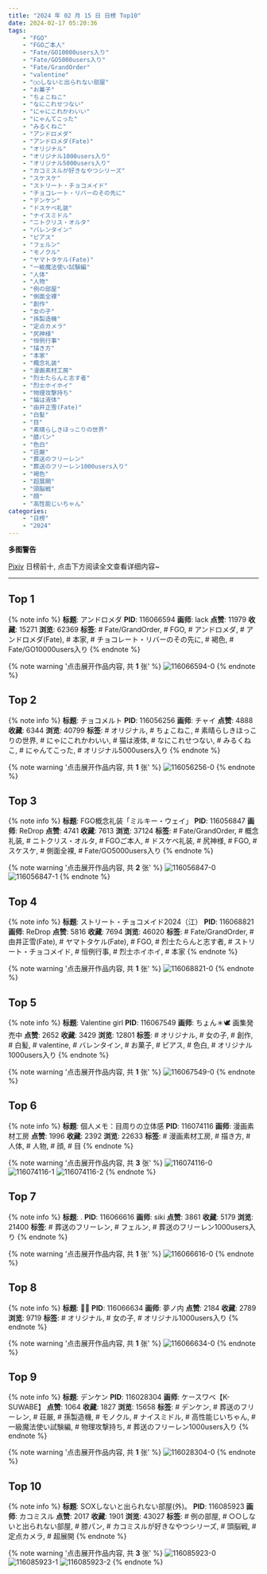 ```yaml
---
title: "2024 年 02 月 15 日 日榜 Top10"
date: 2024-02-17 05:20:36
tags:
    - "FGO"
    - "FGOご本人"
    - "Fate/GO10000users入り"
    - "Fate/GO5000users入り"
    - "Fate/GrandOrder"
    - "valentine"
    - "○○しないと出られない部屋"
    - "お菓子"
    - "ちょこねこ"
    - "なにこれせつない"
    - "にゃにこれかわいい"
    - "にゃんてこった"
    - "みるくねこ"
    - "アンドロメダ"
    - "アンドロメダ(Fate)"
    - "オリジナル"
    - "オリジナル1000users入り"
    - "オリジナル5000users入り"
    - "カコミスルが好きなやつシリーズ"
    - "スケスケ"
    - "ストリート・チョコメイド"
    - "チョコレート・リバーのその先に"
    - "デンケン"
    - "ドスケベ礼装"
    - "ナイスミドル"
    - "ニトクリス・オルタ"
    - "バレンタイン"
    - "ピアス"
    - "フェルン"
    - "モノクル"
    - "ヤマトタケル(Fate)"
    - "一級魔法使い試験編"
    - "人体"
    - "人物"
    - "例の部屋"
    - "側面全裸"
    - "創作"
    - "女の子"
    - "孫製造機"
    - "定点カメラ"
    - "尻神様"
    - "恒例行事"
    - "描き方"
    - "本家"
    - "概念礼装"
    - "漫画素材工房"
    - "烈士たらんと志す者"
    - "烈士ホイホイ"
    - "物理攻撃持ち"
    - "猫は液体"
    - "由井正雪(Fate)"
    - "白髪"
    - "目"
    - "素晴らしきほっこりの世界"
    - "膝パン"
    - "色白"
    - "荘厳"
    - "葬送のフリーレン"
    - "葬送のフリーレン1000users入り"
    - "褐色"
    - "超展開"
    - "頭脳戦"
    - "顔"
    - "高性能じいちゃん"
categories:
    - "日榜"
    - "2024"
---
```


<i class="fa fa-triangle-exclamation"></i>**多图警告**<i class="fa fa-triangle-exclamation"></i>

[Pixiv](https://www.pixiv.net/) 日榜前十, 点击下方阅读全文查看详细内容~

<!-- more -->

---

## Top 1

{% note info %}
**标题**: アンドロメダ
**PID**: 116066594 **画师**: lack
**点赞**: 11979 **收藏**: 15271 **浏览**: 62369
**标签**: # Fate/GrandOrder, # FGO, # アンドロメダ, # アンドロメダ(Fate), # 本家, # チョコレート・リバーのその先に, # 褐色, # Fate/GO10000users入り
{% endnote %}

{% note warning '点击展开作品内容, 共 **1** 张' %}
![116066594-0](https://i.pixiv.re/img-original/img/2024/02/15/00/00/24/116066594_p0.png)
{% endnote %}

## Top 2

{% note info %}
**标题**: チョコメルト
**PID**: 116056256 **画师**: チャイ
**点赞**: 4888 **收藏**: 6344 **浏览**: 40799
**标签**: # オリジナル, # ちょこねこ, # 素晴らしきほっこりの世界, # にゃにこれかわいい, # 猫は液体, # なにこれせつない, # みるくねこ, # にゃんてこった, # オリジナル5000users入り
{% endnote %}

{% note warning '点击展开作品内容, 共 **1** 张' %}
![116056256-0](https://i.pixiv.re/img-original/img/2024/02/14/20/30/02/116056256_p0.png)
{% endnote %}

## Top 3

{% note info %}
**标题**: FGO概念礼装「ミルキー・ウェイ」
**PID**: 116056847 **画师**: ReDrop
**点赞**: 4741 **收藏**: 7613 **浏览**: 37124
**标签**: # Fate/GrandOrder, # 概念礼装, # ニトクリス・オルタ, # FGOご本人, # ドスケベ礼装, # 尻神様, # FGO, # スケスケ, # 側面全裸, # Fate/GO5000users入り
{% endnote %}

{% note warning '点击展开作品内容, 共 **2** 张' %}
![116056847-0](https://i.pixiv.re/img-original/img/2024/02/14/20/45/27/116056847_p0.png)
![116056847-1](https://i.pixiv.re/img-original/img/2024/02/14/20/45/27/116056847_p1.png)
{% endnote %}

## Top 4

{% note info %}
**标题**: ストリート・チョコメイド2024（江）
**PID**: 116068821 **画师**: ReDrop
**点赞**: 5816 **收藏**: 7694 **浏览**: 46020
**标签**: # Fate/GrandOrder, # 由井正雪(Fate), # ヤマトタケル(Fate), # FGO, # 烈士たらんと志す者, # ストリート・チョコメイド, # 恒例行事, # 烈士ホイホイ, # 本家
{% endnote %}

{% note warning '点击展开作品内容, 共 **1** 张' %}
![116068821-0](https://i.pixiv.re/img-original/img/2024/02/15/00/49/08/116068821_p0.jpg)
{% endnote %}

## Top 5

{% note info %}
**标题**: Valentine girl
**PID**: 116067549 **画师**: ちょん＊🕊 画集発売中
**点赞**: 2652 **收藏**: 3429 **浏览**: 12801
**标签**: # オリジナル, # 女の子, # 創作, # 白髪, # valentine, # バレンタイン, # お菓子, # ピアス, # 色白, # オリジナル1000users入り
{% endnote %}

{% note warning '点击展开作品内容, 共 **1** 张' %}
![116067549-0](https://i.pixiv.re/img-original/img/2024/02/15/00/16/13/116067549_p0.jpg)
{% endnote %}

## Top 6

{% note info %}
**标题**: 個人メモ：目周りの立体感
**PID**: 116074116 **画师**: 漫画素材工房
**点赞**: 1996 **收藏**: 2392 **浏览**: 22633
**标签**: # 漫画素材工房, # 描き方, # 人体, # 人物, # 顔, # 目
{% endnote %}

{% note warning '点击展开作品内容, 共 **3** 张' %}
![116074116-0](https://i.pixiv.re/img-original/img/2024/02/15/06/00/04/116074116_p0.jpg)
![116074116-1](https://i.pixiv.re/img-original/img/2024/02/15/06/00/04/116074116_p1.jpg)
![116074116-2](https://i.pixiv.re/img-original/img/2024/02/15/06/00/04/116074116_p2.jpg)
{% endnote %}

## Top 7

{% note info %}
**标题**: .
**PID**: 116066616 **画师**: siki
**点赞**: 3861 **收藏**: 5179 **浏览**: 21400
**标签**: # 葬送のフリーレン, # フェルン, # 葬送のフリーレン1000users入り
{% endnote %}

{% note warning '点击展开作品内容, 共 **1** 张' %}
![116066616-0](https://i.pixiv.re/img-original/img/2024/02/15/00/00/28/116066616_p0.jpg)
{% endnote %}

## Top 8

{% note info %}
**标题**: 🍫🐻
**PID**: 116066634 **画师**: 夢ノ内
**点赞**: 2184 **收藏**: 2789 **浏览**: 9719
**标签**: # オリジナル, # 女の子, # オリジナル1000users入り
{% endnote %}

{% note warning '点击展开作品内容, 共 **1** 张' %}
![116066634-0](https://i.pixiv.re/img-original/img/2024/02/15/05/11/07/116066634_p0.jpg)
{% endnote %}

## Top 9

{% note info %}
**标题**: デンケン
**PID**: 116028304 **画师**: ケースワベ【K-SUWABE】
**点赞**: 1064 **收藏**: 1827 **浏览**: 15658
**标签**: # デンケン, # 葬送のフリーレン, # 荘厳, # 孫製造機, # モノクル, # ナイスミドル, # 高性能じいちゃん, # 一級魔法使い試験編, # 物理攻撃持ち, # 葬送のフリーレン1000users入り
{% endnote %}

{% note warning '点击展开作品内容, 共 **1** 张' %}
![116028304-0](https://i.pixiv.re/img-original/img/2024/02/14/00/00/56/116028304_p0.jpg)
{% endnote %}

## Top 10

{% note info %}
**标题**: S○Xしないと出られない部屋(外)。
**PID**: 116085923 **画师**: カコミスル
**点赞**: 2017 **收藏**: 1901 **浏览**: 43027
**标签**: # 例の部屋, # ○○しないと出られない部屋, # 膝パン, # カコミスルが好きなやつシリーズ, # 頭脳戦, # 定点カメラ, # 超展開
{% endnote %}

{% note warning '点击展开作品内容, 共 **3** 张' %}
![116085923-0](https://i.pixiv.re/img-original/img/2024/02/15/20/30/05/116085923_p0.jpg)
![116085923-1](https://i.pixiv.re/img-original/img/2024/02/15/20/30/05/116085923_p1.jpg)
![116085923-2](https://i.pixiv.re/img-original/img/2024/02/15/20/30/05/116085923_p2.jpg)
{% endnote %}
